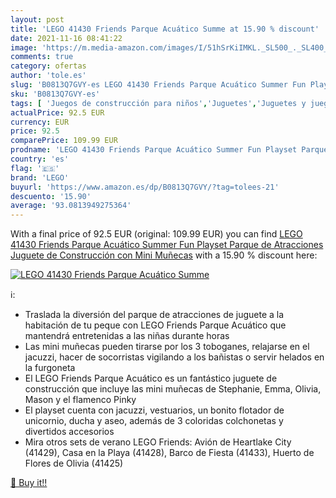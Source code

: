 ```yaml
---
layout: post
title: 'LEGO 41430 Friends Parque Acuático Summe at 15.90 % discount'
date: 2021-11-16 08:41:22
image: 'https://m.media-amazon.com/images/I/51hSrKiIMKL._SL500_._SL400_.jpg'
comments: true
category: ofertas
author: 'tole.es'
slug: 'B0813Q7GVY-es LEGO 41430 Friends Parque Acuático Summer Fun Playset...'
sku: 'B0813Q7GVY-es'
tags: [ 'Juegos de construcción para niños','Juguetes','Juguetes y juegos','Sets de construcción','lego', ]
actualPrice: 92.5 EUR
currency: EUR
price: 92.5
comparePrice: 109.99 EUR
prodname: 'LEGO 41430 Friends Parque Acuático Summer Fun Playset Parque de Atracciones Juguete de Construcción con Mini Muñecas'
country: 'es'
flag: '🇪🇸'
brand: 'LEGO'
buyurl: 'https://www.amazon.es/dp/B0813Q7GVY/?tag=tolees-21'
descuento: '15.90'
average: '93.0813949275364'
---
```


With a final price of 92.5 EUR (original: 109.99 EUR) you can find [LEGO 41430 Friends Parque Acuático Summer Fun Playset Parque de Atracciones Juguete de Construcción con Mini Muñecas](https://www.amazon.es/dp/B0813Q7GVY/?tag=tolees-21) with a  15.90 % discount here:

[![LEGO 41430 Friends Parque Acuático Summe](https://m.media-amazon.com/images/I/51hSrKiIMKL._SL500_._SL400_.jpg)](https://www.amazon.es/dp/B0813Q7GVY/?tag=tolees-21)

ℹ️:

- Traslada la diversión del parque de atracciones de juguete a la habitación de tu peque con LEGO Friends Parque Acuático que mantendrá entretenidas a las niñas durante horas
- Las mini muñecas pueden tirarse por los 3 toboganes, relajarse en el jacuzzi, hacer de socorristas vigilando a los bañistas o servir helados en la furgoneta
- El LEGO Friends Parque Acuático es un fantástico juguete de construcción que incluye las mini muñecas de Stephanie, Emma, Olivia, Mason y el flamenco Pinky
- El playset cuenta con jacuzzi, vestuarios, un bonito flotador de unicornio, ducha y aseo, además de 3 coloridas colchonetas y divertidos accesorios
- Mira otros sets de verano LEGO Friends: Avión de Heartlake City (41429), Casa en la Playa (41428), Barco de Fiesta (41433), Huerto de Flores de Olivia (41425)

[🛒 Buy it!!](https://www.amazon.es/dp/B0813Q7GVY/?tag=tolees-21)
